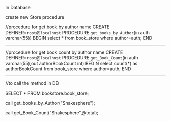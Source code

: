 In Database

create new Store procedure


//procedure for get book by author name
CREATE DEFINER=`root`@`localhost` PROCEDURE `get_books_by_Author`(in auth varchar(55))
BEGIN
select * from book_store where author=auth;
END
**********************************************************

//procedure for get book count by author name
CREATE DEFINER=`root`@`localhost` PROCEDURE `get_Book_Count`(in auth varchar(55),out authorBookCount int)
BEGIN
select count(*) as authorBookCount from book_store where author=auth; 
END
***********************************************************

//to call the method in DB

SELECT * FROM bookstore.book_store;

call get_books_by_Author("Shakesphere");

call get_Book_Count("Shakesphere",@total);
